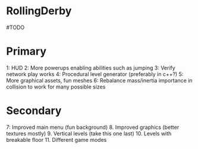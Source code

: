 # RollingDerby

#TODO

# Primary
1: HUD
2: More powerups enabling abilities such as jumping
3: Verify network play works
4: Procedural level generator (preferably in c++?)
5: More graphical assets, fun meshes
6: Rebalance mass/inertia importance in collision to work for many possible sizes


# Secondary
7: Improved main menu (fun background)
8. Improved graphics (better textures mostly)
9. Vertical levels (take this one last)
10. Levels with breakable floor
11. Different game modes
